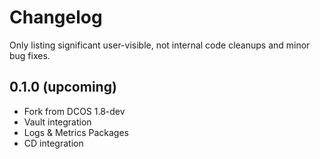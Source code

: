 # Changelog

Only listing significant user-visible, not internal code cleanups and minor bug fixes. 

## 0.1.0 (upcoming)
* Fork from DCOS 1.8-dev
* Vault integration
* Logs & Metrics Packages
* CD integration

